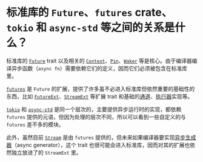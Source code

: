 # 标准库的 `Future`、`futures` crate、`tokio` 和 `async-std` 等之间的关系是什么？

标准库的 [`Future`][future] trait 以及相关的 [`Context`][context]、[`Pin`][pin]、[`Waker`][waker] 等是核心。由于编译器编译异步函数（`async fn`）需要依赖它们的定义，因而它们必须被包含在标准库里。

[`futures`][futures] 是 `Future` 的扩展，提供了许多虽不必进入标准库但依然重要的基础性的东西，比如 [`FutureExt`][future-ext]、[`StreamExt`][stream-ext] 等扩展 trait 和基础的[通道][channel]、[执行器][executor]实现等。

[`tokio`][tokio] 和 [`async-std`][async-std] 是同一个层次的，主要提供异步运行时的实现，都依赖 `futures` 提供的元语，但因为处理的层次不同，所以可以看到一些自定义的与 `futures` 差不多的模块。

此外，虽然目前 [`Stream`][stream] 是由 `futures` 提供的，但未来如果编译器要实现[异步生成器][generator]（async generator），这个 trait 也很可能会进入标准库，因而对其的扩展也依然独立放进了的 `StreamExt` 里。


[future]: https://doc.rust-lang.org/std/future/trait.Future.html
[context]: https://doc.rust-lang.org/std/task/struct.Context.html
[pin]: https://doc.rust-lang.org/std/pin/struct.Pin.html
[waker]: https://doc.rust-lang.org/std/task/struct.Waker.html

[futures]: https://crates.io/crates/futures
[future-ext]: https://docs.rs/futures/*/futures/future/trait.FutureExt.html
[stream]: https://docs.rs/futures/*/futures/stream/trait.Stream.html
[stream-ext]: https://docs.rs/futures/*/futures/stream/trait.StreamExt.html
[channel]: https://docs.rs/futures/*/futures/channel/index.html
[executor]: https://docs.rs/futures/*/futures/executor/index.html

[tokio]: https://crates.io/crates/tokio
[async-std]: https://crates.io/crates/async-std

[generator]: https://rust-lang.github.io/rfcs/2394-async_await.html#generators-and-streams
